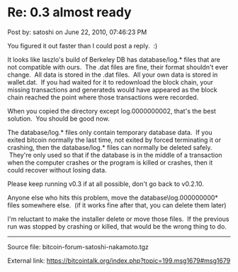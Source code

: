 # Re: 0.3 almost ready

Post by: satoshi on June 22, 2010, 07:46:23 PM

You figured it out faster than I could post a reply. &nbsp;:)

It looks like laszlo's build of Berkeley DB has database/log.\* files that are not compatible with ours. &nbsp;The .dat files are fine, their format shouldn't ever change. &nbsp;All data is stored in the .dat files. &nbsp;All your own data is stored in wallet.dat. &nbsp;If you had waited for it to redownload the block chain, your missing transactions and generateds would have appeared as the block chain reached the point where those transactions were recorded.

When you copied the directory except log.0000000002, that's the best solution. &nbsp;You should be good now.

The database/log.\* files only contain temporary database data. &nbsp;If you exited bitcoin normally the last time, not exited by forced terminating it or crashing, then the database/log.\* files can normally be deleted safely. &nbsp;They're only used so that if the database is in the middle of a transaction when the computer crashes or the program is killed or crashes, then it could recover without losing data.

Please keep running v0.3 if at all possible, don't go back to v0.2.10.

Anyone else who hits this problem, move the database\log.000000000\* files somewhere else. &nbsp;(if it works fine after that, you can delete them later)

I'm reluctant to make the installer delete or move those files. &nbsp;If the previous run was stopped by crashing or killed, that would be the wrong thing to do.

---

Source file: bitcoin-forum-satoshi-nakamoto.tgz

External link: https://bitcointalk.org/index.php?topic=199.msg1679#msg1679
